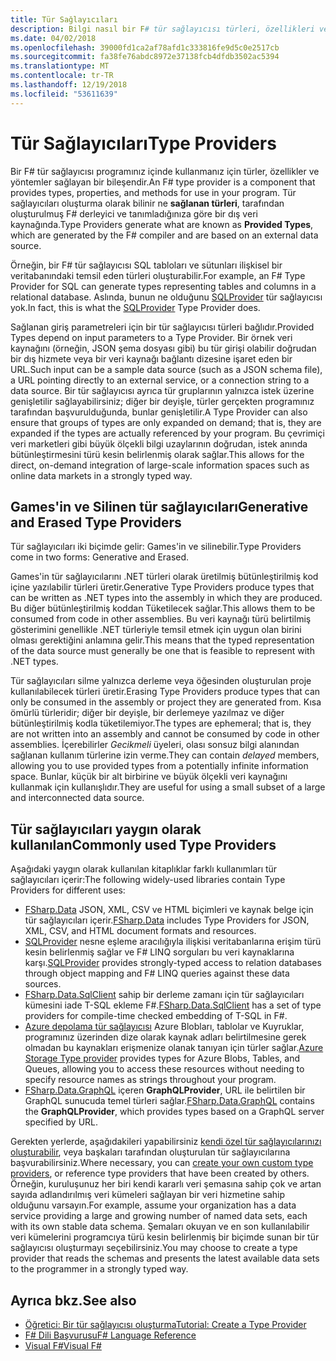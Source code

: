 ```yaml
---
title: Tür Sağlayıcıları
description: Bilgi nasıl bir F# tür sağlayıcısı türleri, özellikleri ve yöntemleri programlarınızda kullanmak için sağlayan bir bileşenidir.
ms.date: 04/02/2018
ms.openlocfilehash: 39000fd1ca2af78afd1c333816fe9d5c0e2517cb
ms.sourcegitcommit: fa38fe76abdc8972e37138fcb4dfdb3502ac5394
ms.translationtype: MT
ms.contentlocale: tr-TR
ms.lasthandoff: 12/19/2018
ms.locfileid: "53611639"
---
```

# <a name="type-providers"></a><span data-ttu-id="acb98-103">Tür Sağlayıcıları</span><span class="sxs-lookup"><span data-stu-id="acb98-103">Type Providers</span></span>

<span data-ttu-id="acb98-104">Bir F# tür sağlayıcısı programınız içinde kullanmanız için türler, özellikler ve yöntemler sağlayan bir bileşendir.</span><span class="sxs-lookup"><span data-stu-id="acb98-104">An F# type provider is a component that provides types, properties, and methods for use in your program.</span></span> <span data-ttu-id="acb98-105">Tür sağlayıcıları oluşturma olarak bilinir ne **sağlanan türleri**, tarafından oluşturulmuş F# derleyici ve tanımladığınıza göre bir dış veri kaynağında.</span><span class="sxs-lookup"><span data-stu-id="acb98-105">Type Providers generate what are known as **Provided Types**, which are generated by the F# compiler and are based on an external data source.</span></span>

<span data-ttu-id="acb98-106">Örneğin, bir F# tür sağlayıcısı SQL tabloları ve sütunları ilişkisel bir veritabanındaki temsil eden türleri oluşturabilir.</span><span class="sxs-lookup"><span data-stu-id="acb98-106">For example, an F# Type Provider for SQL can generate types representing tables and columns in a relational database.</span></span> <span data-ttu-id="acb98-107">Aslında, bunun ne olduğunu [SQLProvider](https://fsprojects.github.io/SQLProvider/) tür sağlayıcısı yok.</span><span class="sxs-lookup"><span data-stu-id="acb98-107">In fact, this is what the [SQLProvider](https://fsprojects.github.io/SQLProvider/) Type Provider does.</span></span>

<span data-ttu-id="acb98-108">Sağlanan giriş parametreleri için bir tür sağlayıcısı türleri bağlıdır.</span><span class="sxs-lookup"><span data-stu-id="acb98-108">Provided Types depend on input parameters to a Type Provider.</span></span> <span data-ttu-id="acb98-109">Bir örnek veri kaynağını (örneğin, JSON şema dosyası gibi) bu tür girişi olabilir doğrudan bir dış hizmete veya bir veri kaynağı bağlantı dizesine işaret eden bir URL.</span><span class="sxs-lookup"><span data-stu-id="acb98-109">Such input can be a sample data source (such as a JSON schema file), a URL pointing directly to an external service, or a connection string to a data source.</span></span> <span data-ttu-id="acb98-110">Bir tür sağlayıcısı ayrıca tür gruplarının yalnızca istek üzerine genişletilir sağlayabilirsiniz; diğer bir deyişle, türler gerçekten programınız tarafından başvurulduğunda, bunlar genişletilir.</span><span class="sxs-lookup"><span data-stu-id="acb98-110">A Type Provider can also ensure that groups of types are only expanded on demand; that is, they are expanded if the types are actually referenced by your program.</span></span> <span data-ttu-id="acb98-111">Bu çevrimiçi veri marketleri gibi büyük ölçekli bilgi uzaylarının doğrudan, istek anında bütünleştirmesini türü kesin belirlenmiş olarak sağlar.</span><span class="sxs-lookup"><span data-stu-id="acb98-111">This allows for the direct, on-demand integration of large-scale information spaces such as online data markets in a strongly typed way.</span></span>

## <a name="generative-and-erased-type-providers"></a><span data-ttu-id="acb98-112">Games'in ve Silinen tür sağlayıcıları</span><span class="sxs-lookup"><span data-stu-id="acb98-112">Generative and Erased Type Providers</span></span>

<span data-ttu-id="acb98-113">Tür sağlayıcıları iki biçimde gelir: Games'in ve silinebilir.</span><span class="sxs-lookup"><span data-stu-id="acb98-113">Type Providers come in two forms: Generative and Erased.</span></span>

<span data-ttu-id="acb98-114">Games'in tür sağlayıcılarını .NET türleri olarak üretilmiş bütünleştirilmiş kod içine yazılabilir türleri üretir.</span><span class="sxs-lookup"><span data-stu-id="acb98-114">Generative Type Providers produce types that can be written as .NET types into the assembly in which they are produced.</span></span> <span data-ttu-id="acb98-115">Bu diğer bütünleştirilmiş koddan Tüketilecek sağlar.</span><span class="sxs-lookup"><span data-stu-id="acb98-115">This allows them to be consumed from code in other assemblies.</span></span> <span data-ttu-id="acb98-116">Bu veri kaynağı türü belirtilmiş gösterimini genellikle .NET türleriyle temsil etmek için uygun olan birini olması gerektiğini anlamına gelir.</span><span class="sxs-lookup"><span data-stu-id="acb98-116">This means that the typed representation of the data source must generally be one that is feasible to represent with .NET types.</span></span>

<span data-ttu-id="acb98-117">Tür sağlayıcıları silme yalnızca derleme veya öğesinden oluşturulan proje kullanılabilecek türleri üretir.</span><span class="sxs-lookup"><span data-stu-id="acb98-117">Erasing Type Providers produce types that can only be consumed in the assembly or project they are generated from.</span></span> <span data-ttu-id="acb98-118">Kısa ömürlü türleridir; diğer bir deyişle, bir derlemeye yazılmaz ve diğer bütünleştirilmiş kodla tüketilemiyor.</span><span class="sxs-lookup"><span data-stu-id="acb98-118">The types are ephemeral; that is, they are not written into an assembly and cannot be consumed by code in other assemblies.</span></span> <span data-ttu-id="acb98-119">İçerebilirler *Gecikmeli* üyeleri, olası sonsuz bilgi alanından sağlanan kullanım türlerine izin verme.</span><span class="sxs-lookup"><span data-stu-id="acb98-119">They can contain *delayed* members, allowing you to use provided types from a potentially infinite information space.</span></span> <span data-ttu-id="acb98-120">Bunlar, küçük bir alt birbirine ve büyük ölçekli veri kaynağını kullanmak için kullanışlıdır.</span><span class="sxs-lookup"><span data-stu-id="acb98-120">They are useful for using a small subset of a large and interconnected data source.</span></span>

## <a name="commonly-used-type-providers"></a><span data-ttu-id="acb98-121">Tür sağlayıcıları yaygın olarak kullanılan</span><span class="sxs-lookup"><span data-stu-id="acb98-121">Commonly used Type Providers</span></span>

<span data-ttu-id="acb98-122">Aşağıdaki yaygın olarak kullanılan kitaplıklar farklı kullanımları tür sağlayıcıları içerir:</span><span class="sxs-lookup"><span data-stu-id="acb98-122">The following widely-used libraries contain Type Providers for different uses:</span></span>

- <span data-ttu-id="acb98-123">[FSharp.Data](https://fsharp.github.io/FSharp.Data/) JSON, XML, CSV ve HTML biçimleri ve kaynak belge için tür sağlayıcıları içerir.</span><span class="sxs-lookup"><span data-stu-id="acb98-123">[FSharp.Data](https://fsharp.github.io/FSharp.Data/) includes Type Providers for JSON, XML, CSV, and HTML document formats and resources.</span></span>
- <span data-ttu-id="acb98-124">[SQLProvider](https://fsprojects.github.io/SQLProvider/) nesne eşleme aracılığıyla ilişkisi veritabanlarına erişim türü kesin belirlenmiş sağlar ve F# LINQ sorguları bu veri kaynaklarına karşı.</span><span class="sxs-lookup"><span data-stu-id="acb98-124">[SQLProvider](https://fsprojects.github.io/SQLProvider/) provides strongly-typed access to relation databases through object mapping and F# LINQ queries against these data sources.</span></span>
- <span data-ttu-id="acb98-125">[FSharp.Data.SqlClient](https://fsprojects.github.io/FSharp.Data.SqlClient/) sahip bir derleme zamanı için tür sağlayıcıları kümesini iade T-SQL ekleme F#.</span><span class="sxs-lookup"><span data-stu-id="acb98-125">[FSharp.Data.SqlClient](https://fsprojects.github.io/FSharp.Data.SqlClient/) has a set of type providers for compile-time checked embedding of T-SQL in F#.</span></span>
- <span data-ttu-id="acb98-126">[Azure depolama tür sağlayıcısı](https://fsprojects.github.io/AzureStorageTypeProvider/) Azure Blobları, tablolar ve Kuyruklar, programınız üzerinden dize olarak kaynak adları belirtilmesine gerek olmadan bu kaynakları erişmenize olanak tanıyan için türler sağlar.</span><span class="sxs-lookup"><span data-stu-id="acb98-126">[Azure Storage Type provider](https://fsprojects.github.io/AzureStorageTypeProvider/) provides types for Azure Blobs, Tables, and Queues, allowing you to access these resources without needing to specify resource names as strings throughout your program.</span></span>
- <span data-ttu-id="acb98-127">[FSharp.Data.GraphQL](https://fsprojects.github.io/FSharp.Data.GraphQL/index.html) içeren **GraphQLProvider**, URL ile belirtilen bir GraphQL sunucuda temel türleri sağlar.</span><span class="sxs-lookup"><span data-stu-id="acb98-127">[FSharp.Data.GraphQL](https://fsprojects.github.io/FSharp.Data.GraphQL/index.html) contains the **GraphQLProvider**, which provides types based on a GraphQL server specified by URL.</span></span>

<span data-ttu-id="acb98-128">Gerekten yerlerde, aşağıdakileri yapabilirsiniz [kendi özel tür sağlayıcılarınızı oluşturabilir](creating-a-type-provider.md), veya başkaları tarafından oluşturulan tür sağlayıcılarına başvurabilirsiniz.</span><span class="sxs-lookup"><span data-stu-id="acb98-128">Where necessary, you can [create your own custom type providers](creating-a-type-provider.md), or reference type providers that have been created by others.</span></span> <span data-ttu-id="acb98-129">Örneğin, kuruluşunuz her biri kendi kararlı veri şemasına sahip çok ve artan sayıda adlandırılmış veri kümeleri sağlayan bir veri hizmetine sahip olduğunu varsayın.</span><span class="sxs-lookup"><span data-stu-id="acb98-129">For example, assume your organization has a data service providing a large and growing number of named data sets, each with its own stable data schema.</span></span> <span data-ttu-id="acb98-130">Şemaları okuyan ve en son kullanılabilir veri kümelerini programcıya türü kesin belirlenmiş bir biçimde sunan bir tür sağlayıcısı oluşturmayı seçebilirsiniz.</span><span class="sxs-lookup"><span data-stu-id="acb98-130">You may choose to create a type provider that reads the schemas and presents the latest available data sets to the programmer in a strongly typed way.</span></span>

## <a name="see-also"></a><span data-ttu-id="acb98-131">Ayrıca bkz.</span><span class="sxs-lookup"><span data-stu-id="acb98-131">See also</span></span>

- [<span data-ttu-id="acb98-132">Öğretici: Bir tür sağlayıcısı oluşturma</span><span class="sxs-lookup"><span data-stu-id="acb98-132">Tutorial: Create a Type Provider</span></span>](creating-a-type-provider.md)
- [<span data-ttu-id="acb98-133">F# Dili Başvurusu</span><span class="sxs-lookup"><span data-stu-id="acb98-133">F# Language Reference</span></span>](../../language-reference/index.md)
- [<span data-ttu-id="acb98-134">Visual F#</span><span class="sxs-lookup"><span data-stu-id="acb98-134">Visual F#</span></span>](../../index.md)